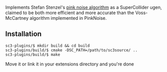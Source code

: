 Implements Stefan Stenzel's [pink noise algorithm](https://github.com/Stenzel/newshadeofpink) as a SuperCollider ugen, claimed to be both more efficient and more accurate than the Voss-McCartney algorithm implemented in PinkNoise.

## Installation ##

```shell
sc3-plugins/$ mkdir build && cd build
sc3-plugins/build/$ cmake -DSC_PATH=/path/to/sc3source/ ..
sc3-plugins/build/$ make
```

Move it or link it in your extensions directory and you're done